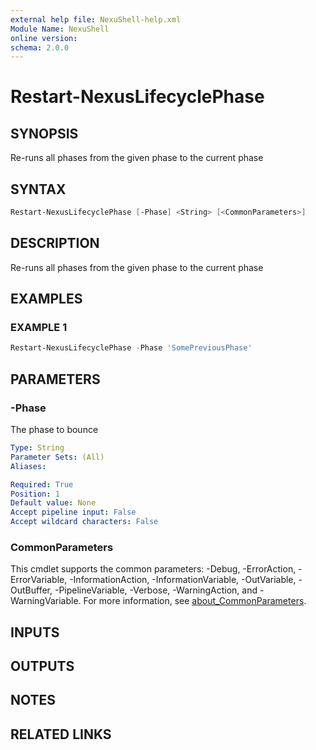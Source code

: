 ```yaml
---
external help file: NexuShell-help.xml
Module Name: NexuShell
online version:
schema: 2.0.0
---
```


# Restart-NexusLifecyclePhase

## SYNOPSIS

Re-runs all phases from the given phase to the current phase

## SYNTAX

```powershell
Restart-NexusLifecyclePhase [-Phase] <String> [<CommonParameters>]
```

## DESCRIPTION

Re-runs all phases from the given phase to the current phase

## EXAMPLES

### EXAMPLE 1

```powershell
Restart-NexusLifecyclePhase -Phase 'SomePreviousPhase'
```

## PARAMETERS

### -Phase

The phase to bounce

```yaml
Type: String
Parameter Sets: (All)
Aliases:

Required: True
Position: 1
Default value: None
Accept pipeline input: False
Accept wildcard characters: False
```

### CommonParameters

This cmdlet supports the common parameters: -Debug, -ErrorAction, -ErrorVariable, -InformationAction, -InformationVariable, -OutVariable, -OutBuffer, -PipelineVariable, -Verbose, -WarningAction, and -WarningVariable. For more information, see [about_CommonParameters](http://go.microsoft.com/fwlink/?LinkID=113216).

## INPUTS

## OUTPUTS

## NOTES

## RELATED LINKS
